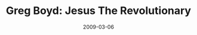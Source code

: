---
layout: media
category: media
title: "Greg Boyd: Jesus The Revolutionary"
date: 2009-03-06
description: "Greg Boyd discusses Jesus the revolutionary."
video: "http://s3.amazonaws.com/crossroads-media/other-media/video/greg.mp4"
video-poster: "http://s3.amazonaws.com/crossroads-media/images/gregw3-still.jpg"
---
